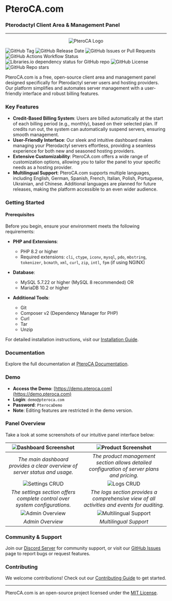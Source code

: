 # PteroCA.com
### Pterodactyl Client Area & Management Panel

---

<p align="center">
  <img src="https://raw.githubusercontent.com/pteroca-com/panel/main/public/assets/img/logo/logo.png" alt="PteroCA Logo">
</p>

![GitHub Tag](https://img.shields.io/github/v/tag/pteroca-com/panel) ![GitHub Release Date](https://img.shields.io/github/release-date/pteroca-com/panel)
![GitHub Issues or Pull Requests](https://img.shields.io/github/issues/pteroca-com/panel)
![GitHub Actions Workflow Status](https://img.shields.io/github/actions/workflow/status/pteroca-com/panel/symfony.yml?branch=main)
![Libraries.io dependency status for GitHub repo](https://img.shields.io/librariesio/github/pteroca-com/panel)
![GitHub License](https://img.shields.io/github/license/pteroca-com/panel) ![GitHub Repo stars](https://img.shields.io/github/stars/pteroca-com/panel)

PteroCA.com is a free, open-source client area and management panel designed specifically for Pterodactyl server users and hosting providers. Our platform simplifies and automates server management with a user-friendly interface and robust billing features.

### Key Features
- **Credit-Based Billing System**: Users are billed automatically at the start of each billing period (e.g., monthly), based on their selected plan. If credits run out, the system can automatically suspend servers, ensuring smooth management.
- **User-Friendly Interface**: Our sleek and intuitive dashboard makes managing your Pterodactyl servers effortless, providing a seamless experience for both new and seasoned hosting providers.
- **Extensive Customizability**: PteroCA.com offers a wide range of customization options, allowing you to tailor the panel to your specific needs as a hosting provider.
- **Multilingual Support**: PteroCA.com supports multiple languages, including English, German, Spanish, French, Italian, Polish, Portuguese, Ukrainian, and Chinese. Additional languages are planned for future releases, making the platform accessible to an even wider audience.

### Getting Started

#### Prerequisites
Before you begin, ensure your environment meets the following requirements:

- **PHP and Extensions**:
    - PHP 8.2 or higher
    - Required extensions: `cli`, `ctype`, `iconv`, `mysql`, `pdo`, `mbstring`, `tokenizer`, `bcmath`, `xml`, `curl`, `zip`, `intl`, `fpm` (if using NGINX)

- **Database**:
    - MySQL 5.7.22 or higher (MySQL 8 recommended) OR
    - MariaDB 10.2 or higher

- **Additional Tools**:
    - Git
    - Composer v2 (Dependency Manager for PHP)
    - Curl
    - Tar
    - Unzip

For detailed installation instructions, visit our [Installation Guide](https://docs.pteroca.com/getting-started/installation "Installation").

### Documentation
Explore the full documentation at [PteroCA Documentation](https://docs.pteroca.com "Documentation").

### Demo
- **Access the Demo**: [https://demo.pteroca.com](https://demo.pteroca.com)
- **Login**: `demo@pteroca.com`
- **Password**: `PterocaDemo`
- **Note**: Editing features are restricted in the demo version.

### Panel Overview
Take a look at some screenshots of our intuitive panel interface below:

| ![Dashboard Screenshot](https://docs.pteroca.com/~gitbook/image?url=https%3A%2F%2F2313594578-files.gitbook.io%2F%7E%2Ffiles%2Fv0%2Fb%2Fgitbook-x-prod.appspot.com%2Fo%2Fspaces%252F134rFblgKKOucO0ArkzV%252Fuploads%252FLRQfFKKjZLTTWBOddA0q%252Fdashboard.PNG%3Falt%3Dmedia%26token%3D6e79b255-b26c-4acc-b150-4cbc8ea1dfee&width=768&dpr=4&quality=100&sign=d567ddea&sv=1) |     ![Product Screenshot](https://docs.pteroca.com/~gitbook/image?url=https%3A%2F%2F2313594578-files.gitbook.io%2F%7E%2Ffiles%2Fv0%2Fb%2Fgitbook-x-prod.appspot.com%2Fo%2Fspaces%252F134rFblgKKOucO0ArkzV%252Fuploads%252FnFSDO7epMwCaogKGJo1k%252Fproduct.PNG%3Falt%3Dmedia%26token%3Dd2e09108-c1c7-4eaf-b91e-25fd2baa58b5&width=768&dpr=4&quality=100&sign=31989b78&sv=1)      |
|:---------------------------------------------------------------------------------------------------------------------------------------------------------------------------------------------------------------------------------------------------------------------------------------------------------------------------------------------------------------------------:|:--------------------------------------------------------------------------------------------------------------------------------------------------------------------------------------------------------------------------------------------------------------------------------------------------------------------------------------------------------------------------------:|
|                                                                                                                                                 *The main dashboard provides a clear overview of server status and usage.*                                                                                                                                                  |                                                                                                                                           *The product management section allows detailed configuration of server plans and pricing.*                                                                                                                                            |
|   ![Settings CRUD](https://docs.pteroca.com/~gitbook/image?url=https%3A%2F%2F2313594578-files.gitbook.io%2F%7E%2Ffiles%2Fv0%2Fb%2Fgitbook-x-prod.appspot.com%2Fo%2Fspaces%252F134rFblgKKOucO0ArkzV%252Fuploads%252FVAOD4T31gWQvqwyRKEzR%252Fsettings_crud.PNG%3Falt%3Dmedia%26token%3D2ac267a1-daeb-4082-8f29-f5e4497aa73a&width=768&dpr=4&quality=100&sign=ceab7d4&sv=1)   |         ![Logs CRUD](https://docs.pteroca.com/~gitbook/image?url=https%3A%2F%2F2313594578-files.gitbook.io%2F%7E%2Ffiles%2Fv0%2Fb%2Fgitbook-x-prod.appspot.com%2Fo%2Fspaces%252F134rFblgKKOucO0ArkzV%252Fuploads%252FPqOkZTwtqI3XEt1vqanM%252Flogs_crud.PNG%3Falt%3Dmedia%26token%3Da6329728-c826-41d7-b3f9-fa7cf708f3d0&width=768&dpr=4&quality=100&sign=ad3fe113&sv=1)         |
|                                                                                                                                                 *The settings section offers complete control over system configurations.*                                                                                                                                                  |                                                                                                                                           *The logs section provides a comprehensive view of all activities and events for auditing.*                                                                                                                                            |
|     ![Admin Overview](https://docs.pteroca.com/~gitbook/image?url=https%3A%2F%2F2313594578-files.gitbook.io%2F%7E%2Ffiles%2Fv0%2Fb%2Fgitbook-x-prod.appspot.com%2Fo%2Fspaces%252F134rFblgKKOucO0ArkzV%252Fuploads%252F3oLFsMQm2z9Qpc2Hs6HW%252FCNt9dwD.png%3Falt%3Dmedia%26token%3Dddd6e098-c9b0-4585-b291-87555eaef586&width=768&dpr=4&quality=100&sign=7406d3d5&sv=1)     | ![Multilingual Support](https://docs.pteroca.com/~gitbook/image?url=https%3A%2F%2F2313594578-files.gitbook.io%2F%7E%2Ffiles%2Fv0%2Fb%2Fgitbook-x-prod.appspot.com%2Fo%2Fspaces%252F134rFblgKKOucO0ArkzV%252Fuploads%252Fb5Lgx6gs60QGW7nOWVFH%252Fprojekt_kraje.png%3Falt%3Dmedia%26token%3D154fc952-d8be-4b3e-ae04-0a5675175a3a&width=768&dpr=4&quality=100&sign=359ea774&sv=1)  |
|                                                                                                                                                                              *Admin Overview*                                                                                                                                                                               | *Multilingual Support*                                                                                                                                                                                                                          |

### Community & Support
Join our [Discord Server](https://discord.gg/fMk5728M) for community support, or visit our [GitHub Issues](https://github.com/pteroca-com/panel/issues) page to report bugs or request features.

### Contributing
We welcome contributions! Check out our [Contributing Guide](https://github.com/pteroca-com/panel/blob/main/CONTRIBUTING.md) to get started.

---

PteroCA.com is an open-source project licensed under the [MIT License](https://github.com/pteroca-com/panel/blob/main/LICENSE).
